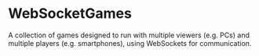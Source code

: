 # WebSocketGames
A collection of games designed to run with multiple viewers (e.g. PCs) and multiple players (e.g. smartphones), using WebSockets for communication.
